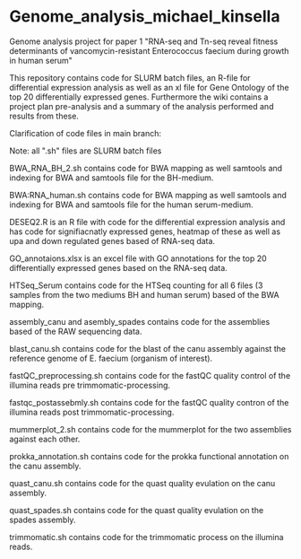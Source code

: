 # Genome_analysis_michael_kinsella
Genome analysis project for paper 1 "RNA-seq and Tn-seq reveal fitness determinants of vancomycin-resistant Enterococcus faecium during growth in human serum"

This repository contains code for SLURM batch files, an R-file for differential expression analysis as well as an xl file for Gene Ontology of the top 20 differentially expressed genes. 
Furthermore the wiki contains a project plan pre-analysis and a summary of the analysis performed and results from these. 

Clarification of code files in main branch: 

Note: all ".sh" files are SLURM batch files

BWA_RNA_BH_2.sh contains code for BWA mapping as well samtools and indexing for BWA and samtools file for the BH-medium. 

BWA:RNA_human.sh contains code for BWA mapping as well samtools and indexing for BWA and samtools file for the human serum-medium. 

DESEQ2.R is an R file with code for the differential expression analysis and has code for signifiacnatly expressed genes, heatmap of these as well as upa and down regulated genes based of RNA-seq data. 

GO_annotaions.xlsx is an excel file with GO annotations for the top 20 differentially expressed genes based on the RNA-seq data.

HTSeq_Serum contains code for the HTSeq counting for all 6 files (3 samples from the two mediums BH and human serum) based of the BWA mapping. 

assembly_canu and asembly_spades contains code for the assemblies based of the RAW sequencing data. 

blast_canu.sh contains code for the blast of the canu assembly against the reference genome of E. faecium (organism of interest).

fastQC_preprocessing.sh contains code for the fastQC quality control of the illumina reads pre trimmomatic-processing. 

fastqc_postassebmly.sh contains code for the fastQC quality contron of the illumina reads post trimmomatic-processing. 

mummerplot_2.sh contains code for the mummerplot for the two assemblies against each other.

prokka_annotation.sh contains code for the prokka functional annotation on the canu assembly.

quast_canu.sh contains code for the quast quality evulation on the canu assembly.

quast_spades.sh contains code for the quast quality evulation on the spades assembly.

trimmomatic.sh contains code for the trimmomatic process on the illumina reads. 

